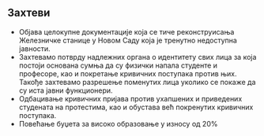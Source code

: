 ## Захтеви

- Објава целокупне документације која се тиче реконструисања Железничке станице у Новом Саду која је тренутно недоступна јавности.
- Захтевамо потврду надлежних органа о идентитету свих лица за која постоји основана сумња да су физички напала студенте и професоре, као и покретање кривичних поступака против њих. Такође захтевамо разрешење поменутих лица уколико се покаже да су иста јавни функционери.
- Одбацивање кривичних пријава против ухапшених и приведених студената на протестима, као и обустава већ покренутих кривичних поступака.
- Повећање буџета за високо образовање у износу од 20%
